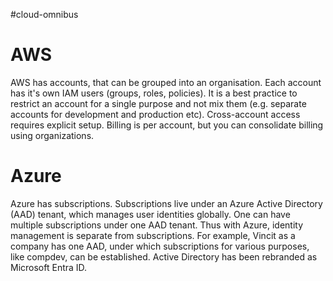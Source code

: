 #cloud-omnibus
# AWS
AWS has accounts, that can be grouped into an organisation. Each account has it's own IAM users (groups, roles, policies). It is a best practice to restrict an account for a single purpose and not mix them (e.g. separate accounts for development and production etc). Cross-account access requires explicit setup. Billing is per account, but you can consolidate billing using organizations.

# Azure
Azure has subscriptions. Subscriptions live under an Azure Active Directory (AAD) tenant, which manages user identities globally. One can have multiple subscriptions under one AAD tenant. Thus with Azure, identity management is separate from subscriptions. For example, Vincit as a company has one AAD, under which subscriptions for various purposes, like compdev, can be established. Active Directory has been rebranded as Microsoft Entra ID.